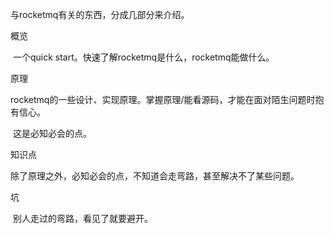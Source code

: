 与rocketmq有关的东西，分成几部分来介绍。

概览

​		一个quick  start。快速了解rocketmq是什么，rocketmq能做什么。

原理

​		rocketmq的一些设计、实现原理。掌握原理/能看源码，才能在面对陌生问题时抱有信心。

​       这是必知必会的点。



知识点

​		除了原理之外，必知必会的点，不知道会走弯路，甚至解决不了某些问题。



坑

​		别人走过的弯路，看见了就要避开。